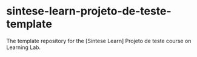 # sintese-learn-projeto-de-teste-template
The template repository for the [Síntese Learn] Projeto de teste course on Learning Lab.
